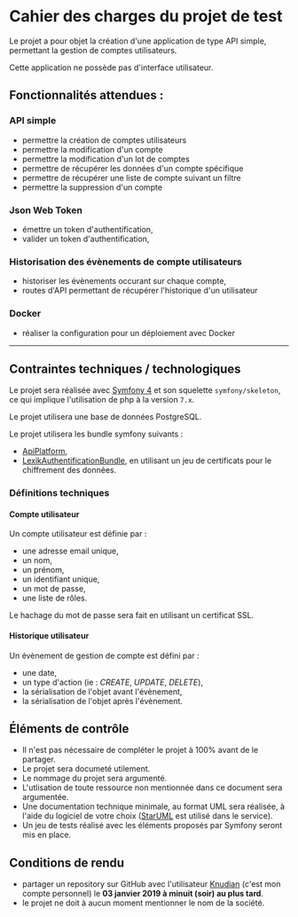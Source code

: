 # Cahier des charges du projet de test

Le projet a pour objet la création d'une application de type API simple, permettant la gestion de comptes utilisateurs.

Cette application ne possède pas d'interface utilisateur.

## Fonctionnalités attendues :

### API simple

- permettre la création de comptes utilisateurs
- permettre la modification d'un compte
- permettre la modification d'un lot de comptes
- permettre de récupérer les données d'un compte spécifique
- permettre de récupérer une liste de compte suivant un filtre
- permettre la suppression d'un compte

### Json Web Token

- émettre un token d'authentification,
- valider un token d'authentification,

### Historisation des évènements de compte utilisateurs

- historiser les évènements occurant sur chaque compte,
- routes d'API permettant de récupérer l'historique d'un utilisateur

### Docker

- réaliser la configuration pour un déploiement avec Docker

---

## Contraintes techniques / technologiques

Le projet sera réalisée avec [Symfony 4](https://symfony.com/doc/current/setup.html) et son squelette ```symfony/skeleton```, ce qui implique l'utilisation de php à la version `7.x`.

Le projet utilisera une base de données PostgreSQL.

Le projet utilisera les bundle symfony suivants :

- [ApiPlatform](https://api-platform.com/docs/distribution#using-symfony-flex-and-composer-advanced-users),
- [LexikAuthentificationBundle](https://github.com/lexik/LexikJWTAuthenticationBundle), en utilisant un jeu de certificats pour le chiffrement des données.

### Définitions techniques

#### Compte utilisateur

Un compte utilisateur est définie par :
	
- une adresse email unique,
- un nom,
- un prénom,
- un identifiant unique,
- un mot de passe,
- une liste de rôles.

Le hachage du mot de passe sera fait en utilisant un certificat SSL.

#### Historique utilisateur

Un évènement de gestion de compte est défini par :

- une date,
- un type d'action (ie : _CREATE_, _UPDATE_, _DELETE_),
- la sérialisation de l'objet avant l'évènement,
- la sérialisation de l'objet après l'évènement.

## Éléments de contrôle

- Il n'est pas nécessaire de compléter le projet à 100% avant de le partager.
- Le projet sera documeté utilement.
- Le nommage du projet sera argumenté.
- L'utlisation de toute ressource non mentionnée dans ce document sera argumentée.
- Une documentation technique minimale, au format UML sera réalisée, à l'aide du logiciel de votre choix ([StarUML](http://staruml.io/) est utilisé dans le service).
- Un jeu de tests réalisé avec les éléments proposés par Symfony seront mis en place.

## Conditions de rendu

- partager un repository sur GitHub avec l'utilisateur [Knudian](https://github.com/knudian) (c'est mon compte personnel) le **03 janvier 2019 à minuit (soir) au plus tard**.
- le projet ne doit à aucun moment mentionner le nom de la société.